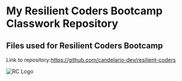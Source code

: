 # My Resilient Coders Bootcamp Classwork Repository
## Files used for Resilient Coders Bootcamp

Link to repository:https://github.com/candelario-dev/resilient-coders

![RC Logo](../images/rclogo.png)
